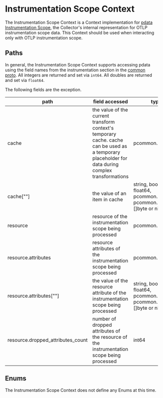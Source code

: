 # Instrumentation Scope Context

The Instrumentation Scope Context is a Context implementation for [pdata Instrumentation Scope](https://github.com/open-telemetry/opentelemetry-collector/blob/main/pdata/pcommon/generated_common.go), the Collector's internal representation for OTLP instrumentation scope data.  This Context should be used when interacting only with OTLP instrumentation scope.

## Paths
In general, the Instrumentation Scope Context supports accessing pdata using the field names from the instrumentation section in the [common proto](https://github.com/open-telemetry/opentelemetry-proto/blob/main/opentelemetry/proto/common/v1/common.proto).  All integers are returned and set via `int64`.  All doubles are returned and set via `float64`.

The following fields are the exception.

| path                              | field accessed                                                                                                                                     | type                                                                    |
|-----------------------------------|----------------------------------------------------------------------------------------------------------------------------------------------------|-------------------------------------------------------------------------|
| cache                             | the value of the current transform context's temporary cache. cache can be used as a temporary placeholder for data during complex transformations | pcommon.Map                                                             |
| cache\[""\]                       | the value of an item in cache                                                                                                                      | string, bool, int64, float64, pcommon.Map, pcommon.Slice, []byte or nil |
| resource                          | resource of the instrumentation scope being processed                                                                                              | pcommon.Resource                                                        |
| resource.attributes               | resource attributes of the instrumentation scope being processed                                                                                   | pcommon.Map                                                             |
| resource.attributes\[""\]         | the value of the resource attribute of the instrumentation scope being processed                                                                   | string, bool, int64, float64, pcommon.Map, pcommon.Slice, []byte or nil |
| resource.dropped_attributes_count | number of dropped attributes of the resource of the instrumentation scope being processed                                                          | int64                                                                   |


## Enums

The Instrumentation Scope Context does not define any Enums at this time.
